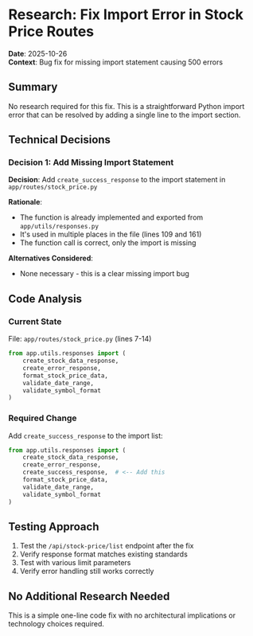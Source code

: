 # Research: Fix Import Error in Stock Price Routes

**Date**: 2025-10-26  
**Context**: Bug fix for missing import statement causing 500 errors

## Summary

No research required for this fix. This is a straightforward Python import error that can be resolved by adding a single line to the import section.

## Technical Decisions

### Decision 1: Add Missing Import Statement

**Decision**: Add `create_success_response` to the import statement in `app/routes/stock_price.py`

**Rationale**: 
- The function is already implemented and exported from `app/utils/responses.py`
- It's used in multiple places in the file (lines 109 and 161)
- The function call is correct, only the import is missing

**Alternatives Considered**:
- None necessary - this is a clear missing import bug

## Code Analysis

### Current State

File: `app/routes/stock_price.py` (lines 7-14)

```python
from app.utils.responses import (
    create_stock_data_response, 
    create_error_response,
    format_stock_price_data,
    validate_date_range,
    validate_symbol_format
)
```

### Required Change

Add `create_success_response` to the import list:

```python
from app.utils.responses import (
    create_stock_data_response, 
    create_error_response,
    create_success_response,  # <-- Add this
    format_stock_price_data,
    validate_date_range,
    validate_symbol_format
)
```

## Testing Approach

1. Test the `/api/stock-price/list` endpoint after the fix
2. Verify response format matches existing standards
3. Test with various limit parameters
4. Verify error handling still works correctly

## No Additional Research Needed

This is a simple one-line code fix with no architectural implications or technology choices required.

